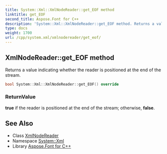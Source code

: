 ```yaml
---
title: System::Xml::XmlNodeReader::get_EOF method
linktitle: get_EOF
second_title: Aspose.Font for C++
description: 'System::Xml::XmlNodeReader::get_EOF method. Returns a value indicating whether the reader is positioned at the end of the stream in C++.'
type: docs
weight: 1700
url: /cpp/system.xml/xmlnodereader/get_eof/
---
```

## XmlNodeReader::get_EOF method


Returns a value indicating whether the reader is positioned at the end of the stream.

```cpp
bool System::Xml::XmlNodeReader::get_EOF() override
```


### ReturnValue

**true** if the reader is positioned at the end of the stream; otherwise, **false**.

## See Also

* Class [XmlNodeReader](../)
* Namespace [System::Xml](../../)
* Library [Aspose.Font for C++](../../../)
